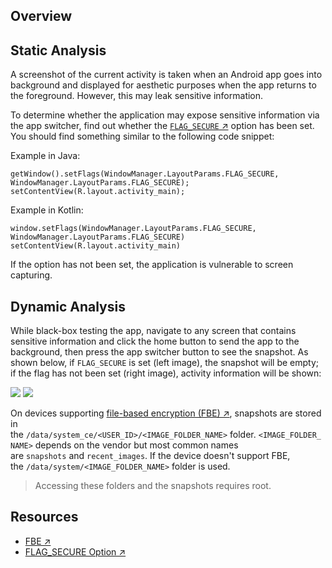 ## Overview

## Static Analysis

A screenshot of the current activity is taken when an Android app goes into background and displayed for aesthetic purposes when the app returns to the foreground. However, this may leak sensitive information.

To determine whether the application may expose sensitive information via the app switcher, find out whether the [`FLAG_SECURE` ↗](https://developer.android.com/reference/android/view/Display.html#FLAG_SECURE "FLAG_SECURE Option") option has been set. You should find something similar to the following code snippet:

Example in Java:

`getWindow().setFlags(WindowManager.LayoutParams.FLAG_SECURE,                 WindowManager.LayoutParams.FLAG_SECURE);  setContentView(R.layout.activity_main);`

Example in Kotlin:

`window.setFlags(WindowManager.LayoutParams.FLAG_SECURE,                 WindowManager.LayoutParams.FLAG_SECURE)  setContentView(R.layout.activity_main)`

If the option has not been set, the application is vulnerable to screen capturing.

## Dynamic Analysis

While black-box testing the app, navigate to any screen that contains sensitive information and click the home button to send the app to the background, then press the app switcher button to see the snapshot. As shown below, if `FLAG_SECURE` is set (left image), the snapshot will be empty; if the flag has not been set (right image), activity information will be shown:

![](https://mas.owasp.org/assets/Images/Chapters/0x05d/2.png) ![](https://mas.owasp.org/assets/Images/Chapters/0x05d/1.png)

On devices supporting [file-based encryption (FBE) ↗](https://source.android.com/security/encryption/file-based "FBE"), snapshots are stored in the `/data/system_ce/<USER_ID>/<IMAGE_FOLDER_NAME>` folder. `<IMAGE_FOLDER_NAME>` depends on the vendor but most common names are `snapshots` and `recent_images`. If the device doesn't support FBE, the `/data/system/<IMAGE_FOLDER_NAME>` folder is used.

> Accessing these folders and the snapshots requires root.

## Resources

- [FBE ↗](https://source.android.com/security/encryption/file-based "FBE")
- [FLAG_SECURE Option ↗](https://developer.android.com/reference/android/view/Display.html#FLAG_SECURE "FLAG_SECURE Option")